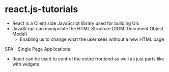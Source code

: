 # react.js-tutorials

* React is a Client side JavaScript library used for building UIs 
* JavaScript can manipulate the HTML Structure (DOM: Document Object Model) 
  * Enabling us to change what the user sees without a new HTML page

SPA - SIngle Page Applications
* React can be used to control the entire frontend as well as just parts like with widgets